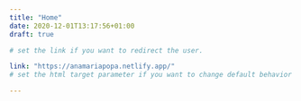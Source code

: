 ```yaml
---
title: "Home"
date: 2020-12-01T13:17:56+01:00
draft: true

# set the link if you want to redirect the user.

link: "https://anamariapopa.netlify.app/"
# set the html target parameter if you want to change default behavior

---
```

